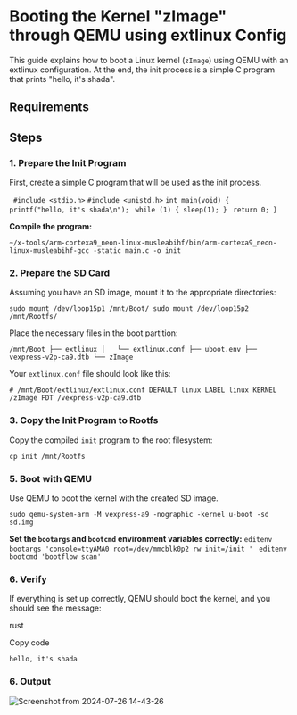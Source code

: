 

# Booting the Kernel "zImage" through QEMU using extlinux Config

This guide explains how to boot a Linux kernel (`zImage`) using QEMU with an extlinux configuration. At the end, the init process is a simple C program that prints "hello, it's shada".

## Requirements


## Steps

### 1. Prepare the Init Program

First, create a simple C program that will be used as the init process.

`
#include <stdio.h>`
`#include <unistd.h>`
`int main(void) {`
   ` printf("hello, it's shada\n");`
   ` while (1) {
        sleep(1);
    }`
   ` return 0;
}`

**Compile the program:**

` ~/x-tools/arm-cortexa9_neon-linux-musleabihf/bin/arm-cortexa9_neon-linux-musleabihf-gcc -static main.c -o init
` 


### 2. Prepare the SD Card

Assuming you have an SD image, mount it to the appropriate directories:


`
 sudo mount /dev/loop15p1 /mnt/Boot/
 sudo mount /dev/loop15p2 /mnt/Rootfs/
` 

Place the necessary files in the boot partition:

`/mnt/Boot
├── extlinux
│   └── extlinux.conf
├── uboot.env
├── vexpress-v2p-ca9.dtb
└── zImage` 

Your `extlinux.conf` file should look like this:


`# /mnt/Boot/extlinux/extlinux.conf
DEFAULT linux
LABEL linux
    KERNEL /zImage
    FDT /vexpress-v2p-ca9.dtb
 `

### 3. Copy the Init Program to Rootfs

Copy the compiled `init` program to the root filesystem:

`cp init /mnt/Rootfs` 


### 5. Boot with QEMU

Use QEMU to boot the kernel with the created SD image. 



`sudo qemu-system-arm -M vexpress-a9 -nographic -kernel u-boot -sd sd.img ` 

**Set the `bootargs` and `bootcmd` environment variables correctly:**
`editenv bootargs 'console=ttyAMA0 root=/dev/mmcblk0p2 rw init=/init
' `
`editenv bootcmd 'bootflow scan' ` 

### 6. Verify

If everything is set up correctly, QEMU should boot the kernel, and you should see the message:

rust

Copy code

`hello, it's shada`
### 6. Output

![Screenshot from 2024-07-26 14-43-26](https://github.com/user-attachments/assets/448303a2-a391-4232-ab19-c27434273f76)
